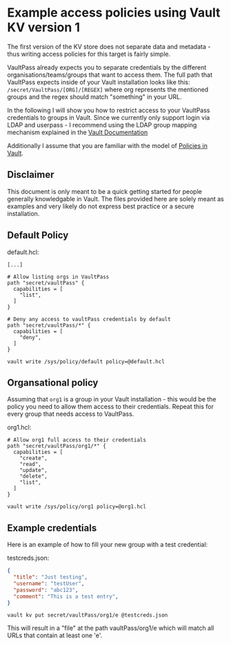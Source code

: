 # Example access policies using Vault KV version 1

The first version of the KV store does not separate data and metadata - thus writing access policies for this target is fairly simple.

VaultPass already expects you to separate credentials by the different organisations/teams/groups that want to access them.
The full path that VaultPass expects inside of your Vault installation looks like this: `/secret/VaultPass/[ORG]/[REGEX]` where org represents the mentioned groups and the regex should match "something" in your URL.

In the following I will show you how to restrict access to your VaultPass credentials to groups in Vault. Since we currently only support login via LDAP and userpass - I recommend using the LDAP group mapping mechanism explained in the [Vault Documentation](https://www.vaultproject.io/docs/auth/ldap.html#group-membership-resolution)

Additionally I assume that you are familiar with the model of [Policies in Vault](https://www.vaultproject.io/docs/concepts/policies.html).

## Disclaimer

This document is only meant to be a quick getting started for people generally knowledgable in Vault.
The files provided here are solely meant as examples and very likely do not express best practice or a secure installation.

## Default Policy

default.hcl:
```hcl
[...]

# Allow listing orgs in VaultPass
path "secret/vaultPass" {
  capabilities = [
    "list",
  ]
}

# Deny any access to vaultPass credentials by default
path "secret/vaultPass/*" {
  capabilities = [
    "deny",
  ]
}
```
`vault write /sys/policy/default policy=@default.hcl`

## Organsational policy

Assuming that `org1` is a group in your Vault installation - this would be the policy you need to allow them access to their credentials.
Repeat this for every group that needs access to VaultPass.

org1.hcl:
```hcl
# Allow org1 full access to their credentials
path "secret/vaultPass/org1/*" {
  capabilities = [
    "create",
    "read",
    "update",
    "delete",
    "list",
  ]
}
```

`vault write /sys/policy/org1 policy=@org1.hcl`

## Example credentials

Here is an example of how to fill your new group with a test credential:

testcreds.json:
```json
{
  "title": "Just testing",
  "username": "testUser",
  "password": "abc123",
  "comment": "This is a test entry",
}

```

`vault kv put secret/vaultPass/org1/e @testcreds.json`

This will result in a "file" at the path vaultPass/org1/e which will match all URLs that contain at least one 'e'.
